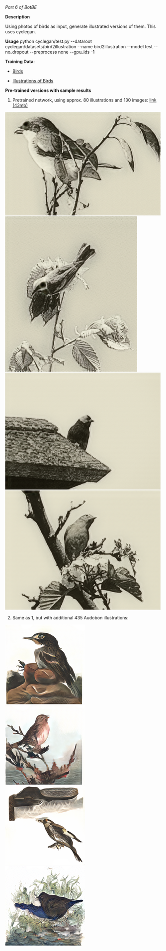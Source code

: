 *Part 6 of BotBE*



**Description**

Using photos of birds as input, generate illustrated versions of them. This uses cyclegan.

**Usage**
python cyclegan/test.py --dataroot cyclegan/datasets/bird2illustration --name bird2illustration --model test --no_dropout --preprocess none --gpu_ids -1

**Training Data**:

- [Birds](http://www.vision.caltech.edu/visipedia/CUB-200.html)

- [Illustrations of Birds](https://drive.google.com/drive/folders/1DmYX29c5gpN687wPY6fdBrYYNKuuh4h9?usp=sharing)

**Pre-trained versions with sample results**
1. Pretrained network, using approx. 80 illustrations and 130 images: [link (43mb)](https://drive.google.com/file/d/13-MTb621-v5KLZWq055cK_M-qSsXAtoJ/view?usp=sharing)

![results80](https://github.com/jamescoupe/photo2illustration/blob/main/birdsofbritishem00gree101-201-078_fake_A.png?raw=true)
![results80](https://github.com/jamescoupe/photo2illustration/blob/main/birdsofbritishem00gree-1-100-045_fake_A.png?raw=true)
![results80](https://github.com/jamescoupe/photo2illustration/blob/main/birdsofbritishem00gree-1-100-052_fake_A.png?raw=true)
![results80](https://github.com/jamescoupe/photo2illustration/blob/main/birdsofbritishem00gree-1-100-018_fake_A.png?raw=true)

2. Same as 1, but with additional 435 Audobon illustrations:

![results80](https://github.com/jamescoupe/photo2illustration/blob/main/epoch173_fake_A.png?raw=true)
![results80](https://github.com/jamescoupe/photo2illustration/blob/main/epoch182_fake_A.png?raw=true)
![results80](https://github.com/jamescoupe/photo2illustration/blob/main/epoch187_fake_A.png?raw=true)
![results80](https://github.com/jamescoupe/photo2illustration/blob/main/epoch194_fake_A.png?raw=true)
